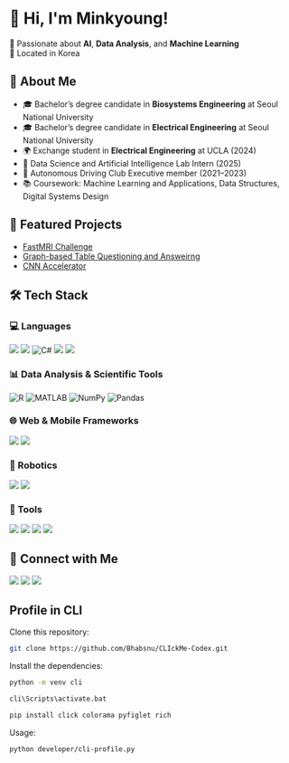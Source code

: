 <h1 align="left">👋 Hi, I'm Minkyoung!</h1>
<p align="left">
  🌱 Passionate about <b>AI</b>, <b>Data Analysis</b>, and <b>Machine Learning</b><br>
  📍 Located in Korea
</p>

## 🧩 About Me

- 🎓 Bachelor’s degree candidate in **Biosystems Engineering** at Seoul National University
- 🎓 Bachelor’s degree candidate in **Electrical Engineering** at Seoul National University
- 🌍 Exchange student in **Electrical Engineering** at UCLA (2024)
- 🔬 Data Science and Artificial Intelligence Lab Intern (2025)
- 🚗 Autonomous Driving Club Executive member (2021–2023)
- 📚 Coursework: Machine Learning and Applications, Data Structures, Digital Systems Design

## 🚀 Featured Projects

- [FastMRI Challenge](https://github.com/Bhabsnu/FastMRI_challenge)
- [Graph-based Table Questioning and Answeirng](https://github.com/Bhabsnu/ondevice_GoT)
- [CNN Accelerator](https://github.com/Bhabsnu/2024-dsd-project)

## 🛠 Tech Stack

### 💻 Languages

<p>
  <img src="https://img.shields.io/badge/C-A8B9CC?style=flat&logo=c&logoColor=white"/>
  <img src="https://img.shields.io/badge/C++-00599C?style=flat&logo=cplusplus&logoColor=white"/>
  <img src="https://img.shields.io/badge/C%23-0078D7?style=flat&logo=csharp&logoColor=white" alt="C#"/>
  <img src="https://img.shields.io/badge/Python-3776AB?style=flat&logo=python&logoColor=white"/>
  <img src="https://img.shields.io/badge/JavaScript-F7DF1E?style=flat&logo=javascript&logoColor=black"/>
</p>

### 📊 Data Analysis & Scientific Tools

<p>
  <img src="https://img.shields.io/badge/R-276DC3?style=flat&logo=r&logoColor=white" alt="R"/>
  <img src="https://img.shields.io/badge/MATLAB-0076A8?style=flat&logo=matlab&logoColor=white" alt="MATLAB"/>
  <img src="https://img.shields.io/badge/NumPy-013243?style=flat&logo=numpy&logoColor=white" alt="NumPy"/>
  <img src="https://img.shields.io/badge/Pandas-150458?style=flat&logo=pandas&logoColor=white" alt="Pandas"/>
</p>

### 🌐 Web & Mobile Frameworks

<p>
  <!-- <img src="https://img.shields.io/badge/Next.js-000000?style=flat&logo=nextdotjs&logoColor=white"/> -->
  <img src="https://img.shields.io/badge/HTML5-E34F26?style=flat&logo=html5&logoColor=white"/>
  <img src="https://img.shields.io/badge/CSS3-1572B6?style=flat&logo=css3&logoColor=white"/>
</p>

### 🤖 Robotics

<p>
  <img src="https://img.shields.io/badge/ROS2-22314E?style=flat&logo=ros&logoColor=white"/>
  <img src="https://img.shields.io/badge/Arduino-00979D?style=flat&logo=arduino&logoColor=white"/>
</p>

### 🔧 Tools

<p>
  <img src="https://img.shields.io/badge/Docker-2496ED?style=flat&logo=docker&logoColor=white"/>
  <img src="https://img.shields.io/badge/Git-F05032?style=flat&logo=git&logoColor=white"/>
  <img src="https://img.shields.io/badge/GitHub-181717?style=flat&logo=github&logoColor=white"/>
  <img src="https://img.shields.io/badge/VSCode-007ACC?style=flat&logo=visualstudiocode&logoColor=white"/>
</p>

## 👤 Connect with Me

<p>
  <a href="https://github.com/Bhabsnu"><img src="https://img.shields.io/badge/GitHub-181717?style=flat&logo=github&logoColor=white"/></a>
  <a href="https://www.linkedin.com/in/minkyoung-koo-9186172a7/"><img src="https://img.shields.io/badge/LinkedIn-0077B5?style=flat&logo=linkedin&logoColor=white"/></a>
  <a href="mailto:mink1836@snu.ac.kr"><img src="https://img.shields.io/badge/Email-D14836?style=flat&logo=gmail&logoColor=white"/></a>
</p>

## Profile in CLI

Clone this repository:

```sh
git clone https://github.com/Bhabsnu/CLIckMe-Codex.git
```

Install the dependencies:

```sh
python -m venv cli

cli\Scripts\activate.bat

pip install click colorama pyfiglet rich
```

Usage:

```sh
python developer/cli-profile.py
```
